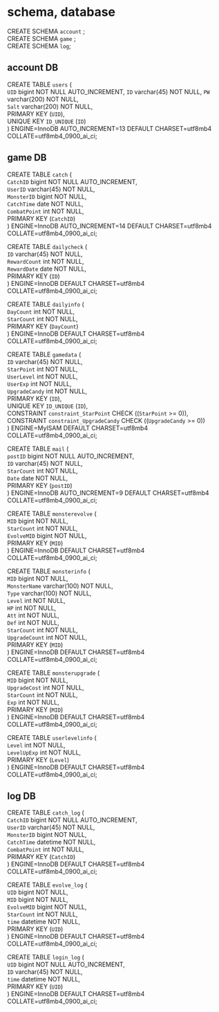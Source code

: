 # schema, database
CREATE SCHEMA `account` ;  
CREATE SCHEMA `game` ;  
CREATE SCHEMA `log`;

## account DB  
CREATE TABLE `users` (  
  `UID` bigint NOT NULL AUTO_INCREMENT, 
  `ID` varchar(45) NOT NULL, 
  `PW` varchar(200) NOT NULL,  
  `Salt` varchar(200) NOT NULL,  
  PRIMARY KEY (`UID`),  
  UNIQUE KEY `ID_UNIQUE` (`ID`)  
) ENGINE=InnoDB AUTO_INCREMENT=13 DEFAULT CHARSET=utf8mb4 COLLATE=utf8mb4_0900_ai_ci;  

## game DB
CREATE TABLE `catch` (   
  `CatchID` bigint NOT NULL AUTO_INCREMENT,  
  `UserID` varchar(45) NOT NULL,  
  `MonsterID` bigint NOT NULL,  
  `CatchTime` date NOT NULL,  
  `CombatPoint` int NOT NULL,  
  PRIMARY KEY (`CatchID`)  
) ENGINE=InnoDB AUTO_INCREMENT=14 DEFAULT CHARSET=utf8mb4 COLLATE=utf8mb4_0900_ai_ci;  

CREATE TABLE `dailycheck` (  
  `ID` varchar(45) NOT NULL,  
  `RewardCount` int NOT NULL,  
  `RewardDate` date NOT NULL,  
  PRIMARY KEY (`ID`)  
) ENGINE=InnoDB DEFAULT CHARSET=utf8mb4 COLLATE=utf8mb4_0900_ai_ci;  
  
CREATE TABLE `dailyinfo` (  
  `DayCount` int NOT NULL,  
  `StarCount` int NOT NULL,  
  PRIMARY KEY (`DayCount`)  
) ENGINE=InnoDB DEFAULT CHARSET=utf8mb4 COLLATE=utf8mb4_0900_ai_ci;  

CREATE TABLE `gamedata` (  
  `ID` varchar(45) NOT NULL,  
  `StarPoint` int NOT NULL,  
  `UserLevel` int NOT NULL,  
  `UserExp` int NOT NULL,  
  `UpgradeCandy` int NOT NULL,  
  PRIMARY KEY (`ID`),  
  UNIQUE KEY `ID_UNIQUE` (`ID`),  
  CONSTRAINT `constraint_StarPoint` CHECK ((`StarPoint` >= 0)),  
  CONSTRAINT `constraint_UpgradeCandy` CHECK ((`UpgradeCandy` >= 0))  
) ENGINE=MyISAM DEFAULT CHARSET=utf8mb4 COLLATE=utf8mb4_0900_ai_ci;  

CREATE TABLE `mail` (  
  `postID` bigint NOT NULL AUTO_INCREMENT,  
  `ID` varchar(45) NOT NULL,  
  `StarCount` int NOT NULL,  
  `Date` date NOT NULL,  
  PRIMARY KEY (`postID`)  
) ENGINE=InnoDB AUTO_INCREMENT=9 DEFAULT CHARSET=utf8mb4 COLLATE=utf8mb4_0900_ai_ci;  

CREATE TABLE `monsterevolve` (  
  `MID` bigint NOT NULL,  
  `StarCount` int NOT NULL,  
  `EvolveMID` bigint NOT NULL,  
  PRIMARY KEY (`MID`)  
) ENGINE=InnoDB DEFAULT CHARSET=utf8mb4 COLLATE=utf8mb4_0900_ai_ci;  

CREATE TABLE `monsterinfo` (  
  `MID` bigint NOT NULL,  
  `MonsterName` varchar(100) NOT NULL,  
  `Type` varchar(100) NOT NULL,  
  `Level` int NOT NULL,  
  `HP` int NOT NULL,  
  `Att` int NOT NULL,  
  `Def` int NOT NULL,  
  `StarCount` int NOT NULL,  
  `UpgradeCount` int NOT NULL,  
  PRIMARY KEY (`MID`)  
) ENGINE=InnoDB DEFAULT CHARSET=utf8mb4 COLLATE=utf8mb4_0900_ai_ci;  

CREATE TABLE `monsterupgrade` (  
  `MID` bigint NOT NULL,  
  `UpgradeCost` int NOT NULL,  
  `StarCount` int NOT NULL,  
  `Exp` int NOT NULL,  
  PRIMARY KEY (`MID`)  
) ENGINE=InnoDB DEFAULT CHARSET=utf8mb4 COLLATE=utf8mb4_0900_ai_ci;  

CREATE TABLE `userlevelinfo` (  
  `Level` int NOT NULL,  
  `LevelUpExp` int NOT NULL,  
  PRIMARY KEY (`Level`)   
) ENGINE=InnoDB DEFAULT CHARSET=utf8mb4 COLLATE=utf8mb4_0900_ai_ci;  
  
## log DB  
CREATE TABLE `catch_log` (  
  `CatchID` bigint NOT NULL AUTO_INCREMENT,  
  `UserID` varchar(45) NOT NULL,  
  `MonsterID` bigint NOT NULL,  
  `CatchTime` datetime NOT NULL,  
  `CombatPoint` int NOT NULL,  
  PRIMARY KEY (`CatchID`)  
) ENGINE=InnoDB DEFAULT CHARSET=utf8mb4 COLLATE=utf8mb4_0900_ai_ci;  
  
CREATE TABLE `evolve_log` (  
  `UID` bigint NOT NULL,  
  `MID` bigint NOT NULL,  
  `EvolveMID` bigint NOT NULL,  
  `StarCount` int NOT NULL,  
  `time` datetime NOT NULL,  
  PRIMARY KEY (`UID`)  
) ENGINE=InnoDB DEFAULT CHARSET=utf8mb4 COLLATE=utf8mb4_0900_ai_ci;  
  
CREATE TABLE `login_log` (  
  `UID` bigint NOT NULL AUTO_INCREMENT,  
  `ID` varchar(45) NOT NULL,  
  `time` datetime NOT NULL,  
  PRIMARY KEY (`UID`)  
) ENGINE=InnoDB DEFAULT CHARSET=utf8mb4 COLLATE=utf8mb4_0900_ai_ci;  
